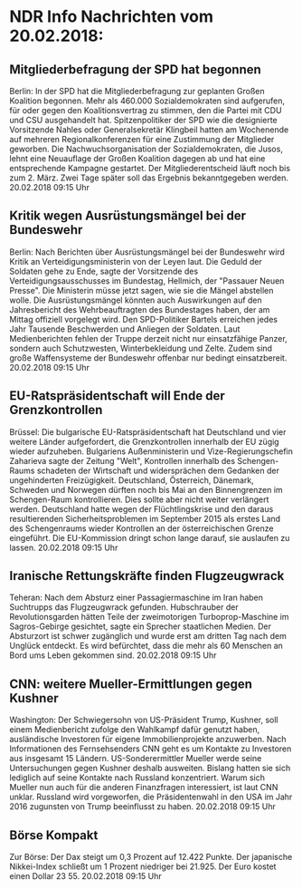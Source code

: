 # NDR Info Nachrichten vom 20.02.2018:


## Mitgliederbefragung der SPD hat begonnen
Berlin: In der SPD hat die Mitgliederbefragung zur geplanten Großen Koalition begonnen. Mehr als 460.000 Sozialdemokraten sind aufgerufen, für oder gegen den Koalitionsvertrag zu stimmen, den die Partei mit CDU und CSU ausgehandelt hat. Spitzenpolitiker der SPD wie die designierte Vorsitzende Nahles oder Generalsekretär Klingbeil hatten am Wochenende auf mehreren Regionalkonferenzen für eine Zustimmung der Mitglieder geworben. Die Nachwuchsorganisation der Sozialdemokraten, die Jusos, lehnt eine Neuauflage der Großen Koalition dagegen ab und hat eine entsprechende Kampagne gestartet. Der Mitgliederentscheid läuft noch bis zum 2. März. Zwei Tage später soll das Ergebnis bekanntgegeben werden. 20.02.2018 09:15 Uhr 

## Kritik wegen Ausrüstungsmängel bei der Bundeswehr
Berlin: Nach Berichten über Ausrüstungsmängel bei der Bundeswehr wird Kritik an Verteidigungsministerin von der Leyen laut. Die Geduld der Soldaten gehe zu Ende, sagte der Vorsitzende des Verteidigungsausschusses im Bundestag, Hellmich, der "Passauer Neuen Presse". Die Ministerin müsse jetzt sagen, wie sie die Mängel abstellen wolle. Die Ausrüstungsmängel könnten auch Auswirkungen auf den Jahresbericht des Wehrbeauftragten des Bundestages haben, der am Mittag offiziell vorgelegt wird. Den SPD-Politiker Bartels erreichen jedes Jahr Tausende Beschwerden und Anliegen der Soldaten. Laut Medienberichten fehlen der Truppe derzeit nicht nur einsatzfähige Panzer, sondern auch Schutzwesten, Winterbekleidung und Zelte. Zudem sind große Waffensysteme der Bundeswehr offenbar nur bedingt einsatzbereit. 20.02.2018 09:15 Uhr 

## EU-Ratspräsidentschaft will Ende der Grenzkontrollen
Brüssel: Die bulgarische EU-Ratspräsidentschaft hat Deutschland und vier weitere Länder aufgefordert, die Grenzkontrollen innerhalb der EU zügig wieder aufzuheben. Bulgariens Außenministerin und Vize-Regierungschefin Zaharieva sagte der Zeitung "Welt", Kontrollen innerhalb des Schengen-Raums schadeten der Wirtschaft und widersprächen dem Gedanken der ungehinderten Freizügigkeit. Deutschland, Österreich, Dänemark, Schweden und Norwegen dürften noch bis Mai an den Binnengrenzen im Schengen-Raum kontrollieren. Dies sollte aber nicht weiter verlängert werden. Deutschland hatte wegen der Flüchtlingskrise und den daraus resultierenden Sicherheitsproblemen im September 2015 als erstes Land des Schengenraums wieder Kontrollen an der österreichischen Grenze eingeführt. Die EU-Kommission dringt schon lange darauf, sie auslaufen zu lassen. 20.02.2018 09:15 Uhr 

## Iranische Rettungskräfte finden Flugzeugwrack
Teheran: Nach dem Absturz einer Passagiermaschine im Iran haben Suchtrupps das Flugzeugwrack gefunden. Hubschrauber der Revolutionsgarden hätten Teile der zweimotorigen Turboprop-Maschine im Sagros-Gebirge gesichtet, sagte ein Sprecher staatlichen Medien. Der Absturzort ist schwer zugänglich und wurde erst am dritten Tag nach dem Unglück entdeckt. Es wird befürchtet, dass die mehr als 60 Menschen an Bord ums Leben gekommen sind. 20.02.2018 09:15 Uhr 

## CNN: weitere Mueller-Ermittlungen gegen Kushner
Washington: Der Schwiegersohn von US-Präsident Trump, Kushner, soll einem Medienbericht zufolge den Wahlkampf dafür genutzt haben, ausländische Investoren für eigene Immobilienprojekte anzuwerben. Nach Informationen des Fernsehsenders CNN geht es um Kontakte zu Investoren aus insgesamt 15 Ländern. US-Sonderermittler Mueller werde seine Untersuchungen gegen Kushner deshalb ausweiten. Bislang hatten sie sich lediglich auf seine Kontakte nach Russland konzentriert. Warum sich Mueller nun auch für die anderen Finanzfragen interessiert, ist laut CNN unklar. Russland wird vorgeworfen, die Präsidentenwahl in den USA im Jahr 2016 zugunsten von Trump beeinflusst zu haben. 20.02.2018 09:15 Uhr 

## Börse Kompakt
Zur Börse: Der Dax steigt um 0,3 Prozent auf 12.422 Punkte. Der japanische Nikkei-Index schließt um 1 Prozent niedriger bei 21.925. Der Euro kostet einen Dollar 23 55. 20.02.2018 09:15 Uhr 
